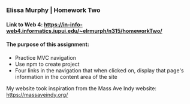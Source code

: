 ### Elissa Murphy | Homework Two

#### Link to Web 4: https://in-info-web4.informatics.iupui.edu/~elrmurph/n315/homeworkTwo/

#### The purpose of this assignment:

- Practice MVC navigation
- Use npm to create project
- Four links in the navigation that when clicked on, display that page's information in the content area of the site

My website took inspiration from the Mass Ave Indy website: https://massaveindy.org/
